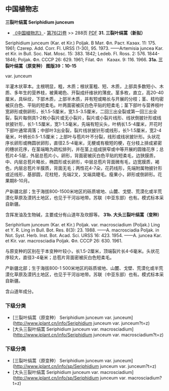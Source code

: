 
## 中国植物志

**三裂叶绢蒿 Seriphidium junceum**

* [《中国植物志》](http://www.iplant.cn/frps)- [第76(2)卷](http://www.iplant.cn/frps/vol/76(2)) >> 288页 [PDF](http://www.iplant.cn/frps/pdf/76(2)/288.pdf)
**31. 三裂叶绢蒿（新拟）**

Seriphidium junceum (Kar. et Kir.) Poljak. В Мат. Фл. Раст. Каэах. 11: 175. 1961; Czerep. Add. Corr. Fl. URSS (1-30), 95. 1973. ——Artemisia juncea Kar. et Kir. in Bull. Soc. Nat. Mosc. 15: 383. 1842; Ledeb. Fl. Ross. 2: 576. 1844-1846; Poljak. Фл. СССР 26: 629. 1961; Filat. Фл　Каэах. 9: 116. 1966.
**31a. 三裂叶绢蒿（原变种） 图版39：10-15**

var. junceum

半灌木状草本。主根明显，粗，木质；根状茎粗、短、木质，上部具多数短小、木质、多年生的营养枝，被黄褐色、开裂成纤维状的薄皮。茎多枚，直立，高20-40厘米，具纵纹，下部木质，上部半木质，并有短或略长与开展的分枝；茎、枝均密被灰白色、平贴的短柔毛。叶两面密被灰白色平贴的短柔毛；茎下部叶与营养枝叶宽卵形或倒卵形，长1.5-5厘米，宽1.5-3.5厘米，二回三出全裂或第一回三出全裂，裂片每侧具1-2枚小裂片或无小裂片，裂片或小裂片线形、线状倒披针形或线状披针形，长1-1.5厘米，宽1-1.5毫米，先端有短尖头，叶柄长1.5-4厘米，开花时下部叶通常凋落；中部叶3出全裂，裂片线状披针形或线形，长1-1.5厘米，宽2-4毫米，叶柄长0.5-1.5厘米；上部叶与苞片叶不分裂，线形或线状披针形。头状花序长卵形或椭圆状卵形，直径2.5-4毫米，无梗或有极短的梗，在分枝上排成紧密的穗状花序，在茎端略为疏松排列，并在茎上组成狭窄或中等开展的圆锥花序；总苞片4-5层，外层总苞片小，卵形，背面密被灰白色平贴的短柔毛，边狭膜质，中、内层总苞片略长，椭圆形或长卵形，中层总苞片背面微有毛，边宽膜质，褐色，内层总苞片半膜质，背面无毛；两性花4-7朵，花药线形，先端附属物披针形或近线形，基部圆，花柱短，先端2叉，叉端具睫毛。瘦果小，卵形或倒卵形。花果期8-10月。

产新疆北部；生于海拔800-1500米地区的砾质坡地、山麓、戈壁、荒漠化或半荒漠化草原及漠钙土地区，也见于干河谷地带。苏联（中亚东部）也有。模式标本采自新疆。

含挥发油及生物碱，主要成分有山道年及坎醇等。
**31b. 大头三裂叶绢蒿（变种）**

Seriphirlium junceum (Kar. et Kir.) Poljak. var. macrosciadium (Poljak.) Ling et Y. R. Ling in Bull. Bot. Res. 8(3): 23. 1988. ——A. macrosciadia Poljak. in Not. Syst. Herb. Inst. Bot. Acad. Sci. URSS 16: 423. 1954. ——A. juncea Kar. et Kir. var. macrosciadia Poljak. Фл. СССР 26: 630. 1961.

与原变种的区别在于本变种叶较小，长1.5-2厘米，顶端裂片长4-6毫米。头状花序较大，直径3-4毫米；总苞片背面密被灰白色短柔毛。

产新疆北部；生于海拔800-1 500米地区的砾质坡地、山麓、戈壁、荒漠化或半荒漠化草原及漠钙土地区，也见于干河谷地带。苏联（中亚东部）也有。模式标本采自新疆。

含山道年成分。

### 下级分类
* [三裂叶绢蒿（原变种）  Seriphidium junceum var. junceum](http://www.iplant.cn/info/Seriphidium junceum var. junceum?t=z)
* [大头三裂叶绢蒿  Seriphidium junceum var. macrosciadium](http://www.iplant.cn/info/Seriphidium junceum var. macrosciadium?t=z)

### 下级分类
* [三裂叶绢蒿（原变种）  Seriphidium junceum var. junceum](http://www.iplant.cn/info/sp/Seriphidium junceum var. junceum?t=z)
* [大头三裂叶绢蒿  Seriphidium junceum var. macrosciadium](http://www.iplant.cn/info/sp/Seriphidium junceum var. macrosciadium?t=z)
